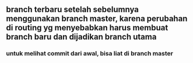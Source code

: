 ## branch terbaru setelah sebelumnya menggunakan branch master, karena perubahan di routing yg menyebabkan harus membuat branch baru dan dijadikan branch utama

### untuk melihat commit dari awal, bisa liat di branch master
